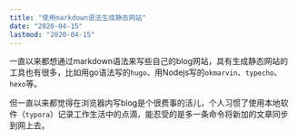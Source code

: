 ```yaml
---
title: "使用markdown语法生成静态网站"
date: "2020-04-15"
lastmod: "2020-04-15"
---
```


一直以来都想通过markdown语法来写些自己的blog网站，具有生成静态网站的工具也有很多，比如用go语法写的`hugo`、用Nodejs写的`okmarvin`、`typecho`、`hexo`等。

但一直以来都觉得在浏览器内写blog是个很费事的活儿，个人习惯了使用本地软件（`typora`）记录工作生活中的点滴，能忍受的是多一条命令将新加的文章同步到网上去。

